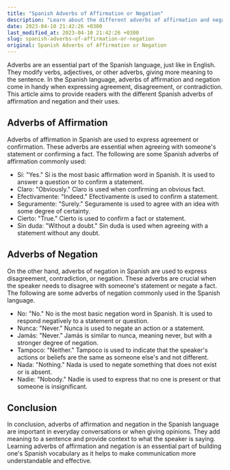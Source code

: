 ```yaml
---
title: "Spanish Adverbs of Affirmation or Negation"
description: "Learn about the different adverbs of affirmation and negation in the Spanish language"
date: 2023-04-10 21:42:26 +0300
last_modified_at: 2023-04-10 21:42:26 +0300
slug: spanish-adverbs-of-affirmation-or-negation
original: Spanish Adverbs of Affirmation or Negation
---
```

Adverbs are an essential part of the Spanish language, just like in English. They modify verbs, adjectives, or other adverbs, giving more meaning to the sentence. In the Spanish language, adverbs of affirmation and negation come in handy when expressing agreement, disagreement, or contradiction. This article aims to provide readers with the different Spanish adverbs of affirmation and negation and their uses.

## Adverbs of Affirmation

Adverbs of affirmation in Spanish are used to express agreement or confirmation. These adverbs are essential when agreeing with someone's statement or confirming a fact. The following are some Spanish adverbs of affirmation commonly used:

- Sí: "Yes." Sí is the most basic affirmation word in Spanish. It is used to answer a question or to confirm a statement.
- Claro: "Obviously." Claro is used when confirming an obvious fact.
- Efectivamente: "Indeed." Efectivamente is used to confirm a statement.
- Seguramente: "Surely." Seguramente is used to agree with an idea with some degree of certainty.
- Cierto: "True." Cierto is used to confirm a fact or statement.
- Sin duda: "Without a doubt." Sin duda is used when agreeing with a statement without any doubt.

## Adverbs of Negation

On the other hand, adverbs of negation in Spanish are used to express disagreement, contradiction, or negation. These adverbs are crucial when the speaker needs to disagree with someone's statement or negate a fact. The following are some adverbs of negation commonly used in the Spanish language.

- No: "No." No is the most basic negation word in Spanish. It is used to respond negatively to a statement or question.
- Nunca: "Never." Nunca is used to negate an action or a statement.
- Jamás: "Never." Jamás is similar to nunca, meaning never, but with a stronger degree of negation.
- Tampoco: "Neither." Tampoco is used to indicate that the speaker's actions or beliefs are the same as someone else's and not different.
- Nada: "Nothing." Nada is used to negate something that does not exist or is absent.
- Nadie: "Nobody." Nadie is used to express that no one is present or that someone is insignificant.

## Conclusion

In conclusion, adverbs of affirmation and negation in the Spanish language are important in everyday conversations or when giving opinions. They add meaning to a sentence and provide context to what the speaker is saying. Learning adverbs of affirmation and negation is an essential part of building one's Spanish vocabulary as it helps to make communication more understandable and effective.
